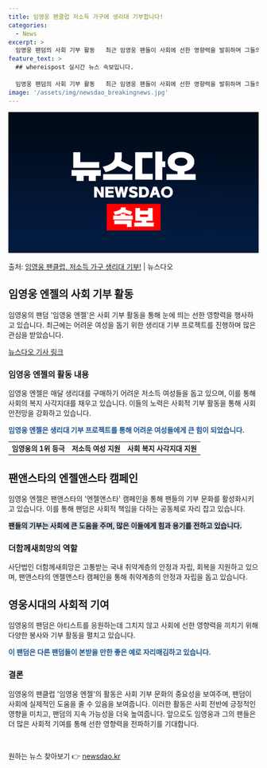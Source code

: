 ```yaml
---
title: 임영웅 팬클럽 저소득 가구에 생리대 기부합니다!
categories:
  - News
excerpt: >
  임영웅 팬덤의 사회 기부 활동   최근 임영웅 팬들이 사회에 선한 영향력을 발휘하며 그들의 아름다운 팬덤 문…
feature_text: >
  ## whereispost 실시간 뉴스 속보입니다.

  임영웅 팬덤의 사회 기부 활동   최근 임영웅 팬들이 사회에 선한 영향력을 발휘하며 그들의 아름다운 팬덤 문…
image: '/assets/img/newsdao_breakingnews.jpg'
---
```


![뉴스다오 속보](/assets/img/newsdao_breakingnews.jpg)

<p>출처: <a href="https://newsdao.kr/4490" rel="dofollow">임영웅 팬클럽, 저소득 가구 생리대 기부!</a> | 뉴스다오</p>

<h2 data-ke-size="size26">임영웅 엔젤의 사회 기부 활동</h2>
임영웅의 팬덤 '임영웅 엔젤'은 사회 기부 활동을 통해 눈에 띄는 선한 영향력을 행사하고 있습니다. 최근에는 어려운 여성을 돕기 위한 생리대 기부 프로젝트를 진행하며 많은 관심을 받았습니다.

<p data-ke-size="size16"><a href="https://newsdao.kr/4490">뉴스다오 기사 링크</a></p>

<h3>임영웅 엔젤의 활동 내용</h3>
임영웅 엔젤은 매달 생리대를 구매하기 어려운 저소득 여성들을 돕고 있으며, 이를 통해 사회의 복지 사각지대를 채우고 있습니다. 이들의 노력은 사회적 기부 활동을 통해 사회 안전망을 강화하고 있습니다.

<b><span style="color: #1a5490;">임영웅 엔젤은 생리대 기부 프로젝트를 통해 어려운 여성들에게 큰 힘이 되었습니다.</span></b>

<table>
  <tr>
    <td style="text-align: center; height: 17px;"><b>임영웅의 1위 등극</b></td>
    <td style="text-align: center; height: 17px;"><b>저소득 여성 지원</b></td>
    <td style="text-align: center; height: 17px;"><b>사회 복지 사각지대 지원</b></td>
  </tr>
</table>

<h2 data-ke-size="size26">팬앤스타의 엔젤앤스타 캠페인</h2>
임영웅 엔젤은 팬앤스타의 '엔젤앤스타' 캠페인을 통해 팬들의 기부 문화를 활성화시키고 있습니다. 이를 통해 팬덤은 사회적 책임을 다하는 공동체로 자리 잡고 있습니다.

<b><span style="background-color: #21538527;">팬들의 기부는 사회에 큰 도움을 주며, 많은 이들에게 힘과 용기를 전하고 있습니다.</span></b>

<h3>더함께새희망의 역할</h3>
사단법인 더함께새희망은 고통받는 국내 취약계층의 안정과 자립, 회복을 지원하고 있으며, 팬앤스타의 엔젤앤스타 캠페인을 통해 취약계층의 안정과 자립을 돕고 있습니다.

<h2 data-ke-size="size26">영웅시대의 사회적 기여</h2>
임영웅의 팬덤은 아티스트를 응원하는데 그치지 않고 사회에 선한 영향력을 끼치기 위해 다양한 봉사와 기부 활동을 펼치고 있습니다.

<b><span style="color: #1a5490;">이 팬덤은 다른 팬덤들이 본받을 만한 좋은 예로 자리매김하고 있습니다.</span></b>

<h3>결론</h3>
임영웅의 팬클럽 '임영웅 엔젤'의 활동은 사회 기부 문화의 중요성을 보여주며, 팬덤이 사회에 실제적인 도움을 줄 수 있음을 보여줍니다. 이러한 활동은 사회 전반에 긍정적인 영향을 미치고, 팬덤의 지속 가능성을 더욱 높여줍니다. 앞으로도 임영웅과 그의 팬들은 더 많은 사회적 기여를 통해 선한 영향력을 전파하기를 기대합니다.

<p data-ke-size="size16">&nbsp;</p> 

원하는 뉴스 찾아보기 👉 <a href="https://newsdao.kr" rel="dofollow">newsdao.kr</a>


